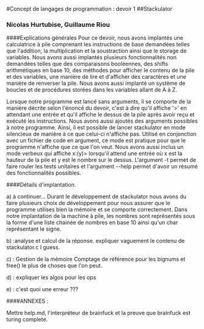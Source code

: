 #Concept de langages de programmation : devoir 1
##Stackulator
### Nicolas Hurtubise, Guillaume Riou
####Explications générales
Pour ce devoir, nous avons implantés une calculatrice à pile comprenant les instructions de base demandées telles que l'addition, la multiplication et la soustraction ainsi que le storage de variables. Nous avons aussi implantés plusieurs fonctionnalités non demandées telles que des comparaisons booléennes, des shifts arithmétiques en base 10, des méthodes pour afficher le contenu de la pile et des variables, une manière de lire et d'afficher des caractères et une manière de renverser la pile. Nous avons aussi implanté un système de boucles et de procédures storées dans les variables allant de A à Z. 

Lorsque notre programme est lancé sans arguments, il se comporte de la manière décrite selon l'énoncé du devoir, c'est à dire qu'il affiche '>' en attendant une entrée et qu'il affiche le dessus de la pile après avoir reçu et exécuté les instructions. Nous avons aussi ajoutés des arguments possibles à notre programme. Ainsi, il est possible de lancer stackulator en mode silencieux de manière à ce que celui-ci n'affiche pas. Utilisé en conjonction avec un fichier de code en argument, ce mode est pratique pour que le programme n'affiche que ce que l'on veut. Nous avons aussi inclus un mode verbeux qui affiche x:(y)> lorsqu'il attend une entrée où x est la hauteur de la pile et y est le nombre sur le dessus. L'argument -t permet de faire rouler les tests unitaires et l'argument --help permet d'avoir un résumé des fonctionnalités possibles.

####Détails d'implantation.

a) à continuer... 
Durant le développement de stackulator nous avons du faire plusieurs choix de développement pour nous assurer que le programme utilises bien la mémoire et se comporte correctement. Dans notre implantation de la machine à pile, les nombres sont représentés sous la forme d'une liste chainée de nombres en base 10 ainsi qu'un char représentant le signe. 

b) :analyse et calcul de la réponse.
expliquer vaguement le contenu de stackulator.c I guess.

c) : Gestion de la mémoire
Comptage de référence pour les bignums et free() le plus de choses que l'on peut.

d) : expliquer les algos pour les ops

e) : c'est quoi une erreur ???

####ANNEXES :

Mettre help.md, l'interpréteur de brainfuck et la preuve que brainfuck est turing complete.
